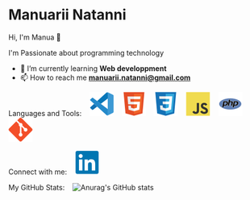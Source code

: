 <h1>Manuarii Natanni</h1>
 Hi, I'm Manua 👋

I'm Passionate about programming technology 

- 🌱 I’m currently learning **Web developpment**
- 📫 How to reach me **manuarii.natanni@gmail.com**

Languages and Tools:
&nbsp;&nbsp;
![img_vscode](./images/vscode.svg)
&nbsp;&nbsp;
![img_html](./images/html.svg)
&nbsp;&nbsp;
![img_css](./images/css.svg)
&nbsp;&nbsp;
![img_javascript](./images/javascript.svg)
&nbsp;&nbsp;
![img_php](./images/php.svg)
&nbsp;&nbsp;
![img_git](./images/git.svg)

Connect with me:
&nbsp;&nbsp;
![img_linkedin](./images/linkedin.svg)

My GitHub Stats:
&nbsp;&nbsp;
![Anurag's GitHub stats](https://github-readme-stats.vercel.app/api?username=ntmanua&show_icons=true&theme=radical)
